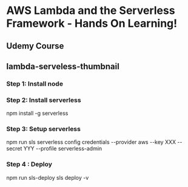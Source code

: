 # AWS Lambda and the Serverless Framework - Hands On Learning!
## Udemy Course
## lambda-serveless-thumbnail


### Step 1: Install node


### Step 2: Install serverless
npm install -g serverless


### Step 3: Setup serverless
npm run sls
serverless config credentials --provider aws --key XXX --secret YYY --profile serverless-admin


### Step 4 : Deploy
npm run sls-deploy
sls deploy -v